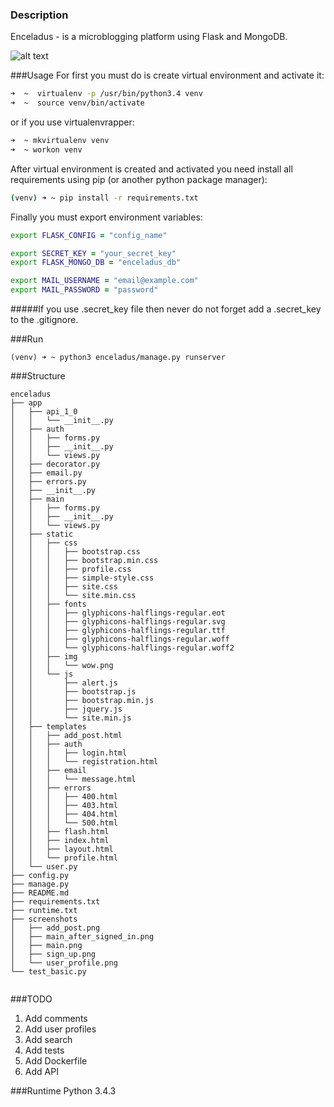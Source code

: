 ### Description
Enceladus - is a microblogging platform using Flask and MongoDB.

![alt text](https://raw.githubusercontent.com/lk-geimfari/enceladus/master/screenshots/main_after_signed_in.png)

###Usage
For first you must do is create virtual environment and activate it:
```zsh
➜  ~  virtualenv -p /usr/bin/python3.4 venv
➜  ~  source venv/bin/activate
```

or if you use virtualenvrapper:
```zsh
➜  ~ mkvirtualenv venv
➜  ~ workon venv
```

After virtual environment is created and activated you need install all requirements using pip (or another python package manager):
```zsh
(venv) ➜ ~ pip install -r requirements.txt
```

Finally you must export environment variables:
```zsh
export FLASK_CONFIG = "config_name"

export SECRET_KEY = "your_secret_key"
export FLASK_MONGO_DB = "enceladus_db"

export MAIL_USERNAME = "email@example.com"
export MAIL_PASSWORD = "password"
```

#####If you use .secret_key file then never do not forget add a .secret_key to the .gitignore.

###Run
```
(venv) ➜ ~ python3 enceladus/manage.py runserver
```

###Structure
```
enceladus
├── app
│   ├── api_1_0
│   │   └── __init__.py
│   ├── auth
│   │   ├── forms.py
│   │   ├── __init__.py
│   │   └── views.py
│   ├── decorator.py
│   ├── email.py
│   ├── errors.py
│   ├── __init__.py
│   ├── main
│   │   ├── forms.py
│   │   ├── __init__.py
│   │   └── views.py
│   ├── static
│   │   ├── css
│   │   │   ├── bootstrap.css
│   │   │   ├── bootstrap.min.css
│   │   │   ├── profile.css
│   │   │   ├── simple-style.css
│   │   │   ├── site.css
│   │   │   └── site.min.css
│   │   ├── fonts
│   │   │   ├── glyphicons-halflings-regular.eot
│   │   │   ├── glyphicons-halflings-regular.svg
│   │   │   ├── glyphicons-halflings-regular.ttf
│   │   │   ├── glyphicons-halflings-regular.woff
│   │   │   └── glyphicons-halflings-regular.woff2
│   │   ├── img
│   │   │   └── wow.png
│   │   └── js
│   │       ├── alert.js
│   │       ├── bootstrap.js
│   │       ├── bootstrap.min.js
│   │       ├── jquery.js
│   │       └── site.min.js
│   ├── templates
│   │   ├── add_post.html
│   │   ├── auth
│   │   │   ├── login.html
│   │   │   └── registration.html
│   │   ├── email
│   │   │   └── message.html
│   │   ├── errors
│   │   │   ├── 400.html
│   │   │   ├── 403.html
│   │   │   ├── 404.html
│   │   │   └── 500.html
│   │   ├── flash.html
│   │   ├── index.html
│   │   ├── layout.html
│   │   └── profile.html
│   └── user.py
├── config.py
├── manage.py
├── README.md
├── requirements.txt
├── runtime.txt
├── screenshots
│   ├── add_post.png
│   ├── main_after_signed_in.png
│   ├── main.png
│   ├── sign_up.png
│   └── user_profile.png
└── test_basic.py


```

###TODO
1. Add comments
2. Add user profiles
3. Add search
4. Add tests
5. Add Dockerfile
6. Add API

###Runtime
Python 3.4.3
